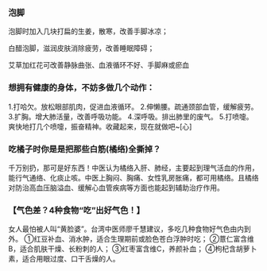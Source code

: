 ### 泡脚
泡脚时加入几块打扁的生姜，散寒，改善手脚冰凉；

白醋泡脚，滋润皮肤消除疲劳，改善睡眠障碍；

艾草加红花可改善静脉曲张、血液循环不好、手脚麻或瘀血

### 想拥有健康的身体，不妨多做几个动作：
1.打哈欠。放松眼部肌肉，促进血液循环。
2.伸懒腰。疏通颈部血管，缓解疲劳。
3.扩胸。增大肺活量，改善呼吸功能。
4.深呼吸。排出肺里的废气。
5.打喷嚏。爽快地打几个喷嚏，振奋精神。收藏起来，现在就做吧~[心]

### 吃橘子时你是是把那些白筋(橘络)全撕掉？
千万别扔，那可是好东西！中医认为橘络入肝、肺经，主要起到理气活血的作用，能行气通络、化痰止咳。中医上胸闷、胸痛、女性乳房胀痛，都可用橘络。且橘络对防治高血压脑溢血、缓解心血管疾病等方面也能起到辅助治疗作用。

### 【气色差？4种食物“吃”出好气色！】
女人最怕被人叫“黄脸婆”。台湾中医师廖千慧建议，多吃几种食物好气色由内到外。
①红豆补血、消水肿，适合生理期前或脸色苍白浮肿时吃；
②薏仁富含维B，适合肌肤干燥、长粉刺的人；
③红枣富含维C，养颜补血；
④枸杞含胡萝卜素，适合用眼过度、口干舌燥的人。
